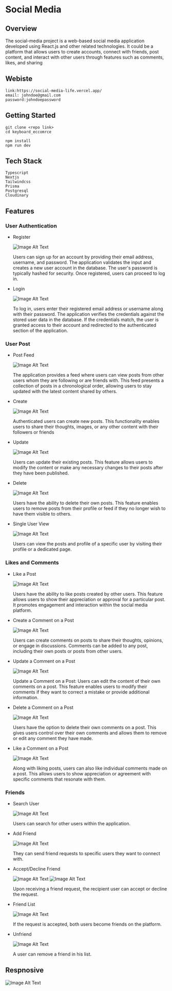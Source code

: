 # Social Media

## Overview
The social-media project is  a web-based social media application developed using React.js and other related technologies. It could be a platform that allows users to create accounts, connect with friends, post content, and interact with other users through features such as comments, likes, and sharing

## Webiste
    link:https://social-media-life.vercel.app/
    email: johndoe@gmail.com
    password:johndoepassword



## Getting Started
    git clone <repo link>
    cd keyboard_eccomrce
    
    npm install
    npm run dev



## Tech Stack
    Typescript
    Nextjs
    Tailwindcss
    Prisma
    Postgresql
    Cloudinary

## Features

### User Authentication

- Register 
  
  ![Image Alt Text](https://res.cloudinary.com/dkarsw8bs/image/upload/v1686816155/md/social-media/Register.png)

  Users can sign up for an account by providing their email address, username, and password. The application validates the input and creates a new user account in the database. The user's password is typically hashed for security. Once registered, users can proceed to log in.

- Login 
  
  ![Image Alt Text](https://res.cloudinary.com/dkarsw8bs/image/upload/v1686816133/md/social-media/Login.png)

  To log in, users enter their registered email address or username along with their password. The application verifies the credentials against the stored user data in the database. If the credentials match, the user is granted access to their account and redirected to the authenticated section of the application.

### User Post

- Post Feed
  
  ![Image Alt Text](https://res.cloudinary.com/dkarsw8bs/image/upload/v1686816477/md/social-media/Post%20Feed.png)

  The application provides a feed where users can view posts from other users whom they are following or are friends with. This feed presents a collection of posts in a chronological order, allowing users to stay updated with the latest content shared by others.

- Create
  
  ![Image Alt Text](https://res.cloudinary.com/dkarsw8bs/image/upload/v1686816481/md/social-media/Create%20Post.png)

  Authenticated users can create new posts. This functionality enables users to share their thoughts, images, or any other content with their followers or friends

- Update

  ![Image Alt Text](https://res.cloudinary.com/dkarsw8bs/image/upload/v1686816479/md/social-media/Update%20Post.png)

  Users can update their existing posts. This feature allows users to modify the content or make any necessary changes to their posts after they have been published.

- Delete

  ![Image Alt Text](https://res.cloudinary.com/dkarsw8bs/image/upload/v1686816477/md/social-media/Delete%20Post.png)

   Users have the ability to delete their own posts. This feature enables users to remove posts from their profile or feed if they no longer wish to have them visible to others.

- Single User View

  ![Image Alt Text](https://res.cloudinary.com/dkarsw8bs/image/upload/v1686817008/md/social-media/User%20Profile.png)

   Users can view the posts and profile of a specific user by visiting their profile or a dedicated page.

### Likes and Comments

- Like a Post

  ![Image Alt Text](https://res.cloudinary.com/dkarsw8bs/image/upload/v1686817690/md/social-media/Like%20Post.png)

   Users have the ability to like posts created by other users. This feature allows users to show their appreciation or approval for a particular post. It promotes engagement and interaction within the social media platform.

- Create a Comment on a Post

  ![Image Alt Text](https://res.cloudinary.com/dkarsw8bs/image/upload/v1686817692/md/social-media/Add%20Comment.png)

   Users can create comments on posts to share their thoughts, opinions, or engage in discussions. Comments can be added to any post, including their own posts or posts from other users.


- Update a Comment on a Post

  ![Image Alt Text](https://res.cloudinary.com/dkarsw8bs/image/upload/v1686817689/md/social-media/Update%20Comment.png)

   Update a Comment on a Post: Users can edit the content of their own comments on a post. This feature enables users to modify their comments if they want to correct a mistake or provide additional information.

- Delete a Comment on a Post

  ![Image Alt Text](https://res.cloudinary.com/dkarsw8bs/image/upload/v1686817690/md/social-media/Delete%20Comment.png)

   Users have the option to delete their own comments on a post. This gives users control over their own comments and allows them to remove or edit any comment they have made.

- Like a Comment on a Post

  ![Image Alt Text](https://res.cloudinary.com/dkarsw8bs/image/upload/v1686831835/md/social-media/Like%20Comment.png)

   Along with liking posts, users can also like individual comments made on a post. This allows users to show appreciation or agreement with specific comments that resonate with them.




### Friends

- Search User

  ![Image Alt Text](https://res.cloudinary.com/dkarsw8bs/image/upload/v1686817007/md/social-media/Screen_Shot_2023-06-15_at_4.13.48_PM_juzabz.png)

   Users can search for other users within the application.

- Add Friend

  ![Image Alt Text](https://res.cloudinary.com/dkarsw8bs/image/upload/v1686817008/md/social-media/Add%20Friend.png)

   They can send friend requests to specific users they want to connect with.


- Accept/Decline Friend

  ![Image Alt Text](https://res.cloudinary.com/dkarsw8bs/image/upload/v1686817008/md/social-media/Friend%20Request.png)
  ![Image Alt Text](https://res.cloudinary.com/dkarsw8bs/image/upload/v1686817007/md/social-media/Screen_Shot_2023-06-15_at_4.13.48_PM_juzabz.png)

   Upon receiving a friend request, the recipient user can accept or decline the request.


- Friend List

  ![Image Alt Text](https://res.cloudinary.com/dkarsw8bs/image/upload/v1686817007/md/social-media/Friend%20List.png)

   If the request is accepted, both users become friends on the platform.



- Unfriend

  ![Image Alt Text](https://res.cloudinary.com/dkarsw8bs/image/upload/v1686817008/md/social-media/Unfriend.png)

   A user can remove a friend in his list.

## Respnosive 

  ![Image Alt Text](https://res.cloudinary.com/dkarsw8bs/image/upload/v1686834327/md/social-media/Responsive.png)






